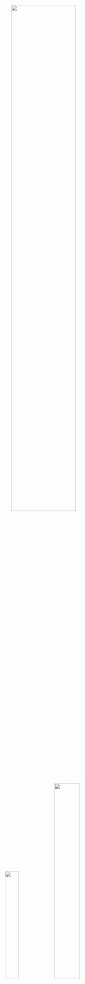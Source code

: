 <div align="center">
        <img width="65%" src="https://github-readme-streak-stats.herokuapp.com/?user=dolutattoo&theme=tokyonight_duo&hide_border=true"/>
        <br>
        <img width="30%" src="https://github-readme-stats.vercel.app/api/top-langs/?username=dolutattoo&show_icons=true&layout=compact&theme=react"/>
        <a href="https://github.com/dolutattoo/DoluMappingTool">
                <img width="40.4%" src="https://github-readme-stats.vercel.app/api/pin/?username=dolutattoo&theme=react&repo=DoluMappingTool"/>
        </a>
        <hr>
</div>
